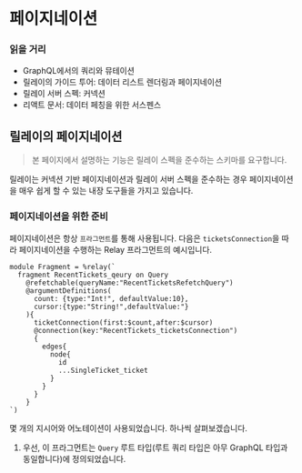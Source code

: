 # 페이지네이션

### 읽을 거리

- GraphQL에서의 쿼리와 뮤테이션
- 릴레이의 가이드 투어: 데이터 리스트 렌더링과 페이지네이션
- 릴레이 서버 스펙: 커넥션
- 리액트 문서: 데이터 페칭을 위한 서스펜스

## 릴레이의 페이지네이션

> 본 페이지에서 설명하는 기능은 릴레이 스펙을 준수하는 스키마를 요구합니다.

릴레이는 커넥션 기반 페이지네이션과 릴레이 서버 스펙을 준수하는 경우 페이지네이션을 매우 쉽게 할 수 있는 내장 도구들을 가지고 있습니다.

### 페이지네이션을 위한 준비

페이지네이션은 항상 `프라그먼트`를 통해 사용됩니다.
다음은 `ticketsConnection`을 따라 페이지네이션을 수행하는 Relay 프라그먼트의 예시입니다.

```re
module Fragment = %relay(`
  fragment RecentTickets_qeury on Query
    @refetchable(queryName:"RecentTicketsRefetchQuery")
    @argumentDefinitions(
      count: {type:"Int!", defaultValue:10},
      cursor:{type:"String!",defaultValue:"}
    ){
      ticketConnection(first:$count,after:$cursor)
      @connection(key:"RecentTickets_ticketsConnection")
      {
        edges{
          node{
            id
            ...SingleTicket_ticket
          }
        }
      }
    }
`)
```

몇 개의 지시어와 어노테이션이 사용되었습니다. 하나씩 살펴보겠습니다.

1. 우선, 이 프라그먼트는 `Query` 루트 타입(루트 쿼리 타입은 아무 GraphQL 타입과 동일합니다)에 정의되었습니다.